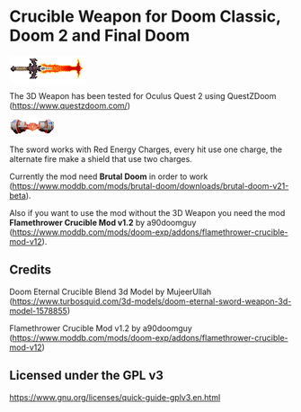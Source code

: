 # Crucible Weapon for Doom Classic, Doom 2 and Final Doom

![Red Energy Charge](/sprites/Weapons/TheCrucible/CRUCA0.png)

The 3D Weapon has been tested for Oculus Quest 2 using QuestZDoom (https://www.questzdoom.com/)


![Red Energy Charge](/sprites/Weapons/TheCrucible/ARENA0.png)

The sword works with Red Energy Charges, every hit use one charge, the alternate fire make a shield that use two charges.

Currently the mod need **Brutal Doom** in order to work (https://www.moddb.com/mods/brutal-doom/downloads/brutal-doom-v21-beta).


Also if you want to use the mod without the 3D Weapon you need the mod **Flamethrower Crucible Mod v1.2** by a90doomguy (https://www.moddb.com/mods/doom-exp/addons/flamethrower-crucible-mod-v12).


## Credits

Doom Eternal Crucible Blend 3d Model by MujeerUllah
(https://www.turbosquid.com/3d-models/doom-eternal-sword-weapon-3d-model-1578855)

Flamethrower Crucible Mod v1.2 by a90doomguy
(https://www.moddb.com/mods/doom-exp/addons/flamethrower-crucible-mod-v12)

## Licensed under the GPL v3
https://www.gnu.org/licenses/quick-guide-gplv3.en.html